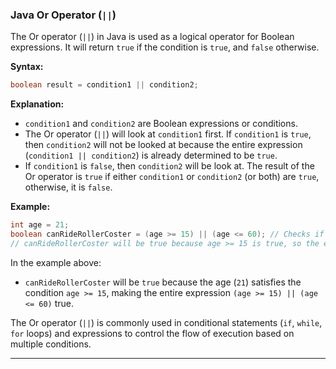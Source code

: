 ### Java Or Operator (`||`)

The Or operator (`||`) in Java is used as a logical operator for Boolean expressions. It will return `true` if the condition is `true`, and `false` otherwise.

**Syntax:**
```java
boolean result = condition1 || condition2;
```

**Explanation:**
- `condition1` and `condition2` are Boolean expressions or conditions.
- The Or operator (`||`) will look at `condition1` first. If `condition1` is `true`, then `condition2` will not be looked at because the entire expression (`condition1 || condition2`) is already determined to be `true`.
- If `condition1` is `false`, then `condition2` will be look at. The result of the Or operator is `true` if either `condition1` or `condition2` (or both) are `true`, otherwise, it is `false`.

**Example:**
```java
int age = 21;
boolean canRideRollerCoster = (age >= 15) || (age <= 60); // Checks if age is either 15 or older, or 60 or younger
// canRideRollerCoster will be true because age >= 15 is true, so the entire expression is true
```

In the example above:
- `canRideRollerCoster` will be `true` because the age (`21`) satisfies the condition `age >= 15`, making the entire expression `(age >= 15) || (age <= 60)` true.

The Or operator (`||`) is commonly used in conditional statements (`if`, `while`, `for` loops) and expressions to control the flow of execution based on multiple conditions.

---